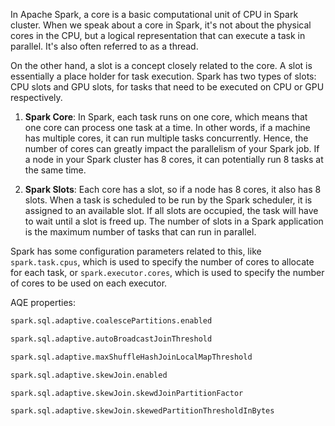 In Apache Spark, a core is a basic computational unit of CPU in Spark cluster. When we speak about a core in Spark, it's not about the physical cores in the CPU, but a logical representation that can execute a task in parallel. It's also often referred to as a thread.

On the other hand, a slot is a concept closely related to the core. A slot is essentially a place holder for task execution. Spark has two types of slots: CPU slots and GPU slots, for tasks that need to be executed on CPU or GPU respectively.

1. **Spark Core**: In Spark, each task runs on one core, which means that one core can process one task at a time. In other words, if a machine has multiple cores, it can run multiple tasks concurrently. Hence, the number of cores can greatly impact the parallelism of your Spark job. If a node in your Spark cluster has 8 cores, it can potentially run 8 tasks at the same time.

2. **Spark Slots**: Each core has a slot, so if a node has 8 cores, it also has 8 slots. When a task is scheduled to be run by the Spark scheduler, it is assigned to an available slot. If all slots are occupied, the task will have to wait until a slot is freed up. The number of slots in a Spark application is the maximum number of tasks that can run in parallel.

Spark has some configuration parameters related to this, like `spark.task.cpus`, which is used to specify the number of cores to allocate for each task, or `spark.executor.cores`, which is used to specify the number of cores to be used on each executor.


AQE properties:
```python
spark.sql.adaptive.coalescePartitions.enabled

spark.sql.adaptive.autoBroadcastJoinThreshold

spark.sql.adaptive.maxShuffleHashJoinLocalMapThreshold

spark.sql.adaptive.skewJoin.enabled

spark.sql.adaptive.skewJoin.skewdJoinPartitionFactor

spark.sql.adaptive.skewJoin.skewedPartitionThresholdInBytes
```